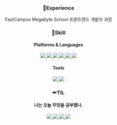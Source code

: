 
<h3 align="center">📌Experience</h3>
<p align="center">FastCampus Megabyte School 프론트엔드 개발자 과정</p>

<h3 align="center">🧬Skill</h3>
<h4 align="center">Platforms & Languages</h4>
<p align="center">
  <a href="/">
    <img src="https://img.shields.io/badge/Redux-764ABC?style=flat-square&logo=Redux&logoColor=FFFFFF"/>
  </a>
  <a href="">
  <a href="">
    <img src="https://img.shields.io/badge/React-61DAFB?style=flat-square&logo=React&logoColor=FFFFFF"/>
  </a>
  <a href="">
    <img src="https://img.shields.io/badge/JavaScript-F7DF1E?style=flat-square&logo=JavaScript&logoColor=FFFFFF"/>
  </a>
  <a href="">
    <img src="https://img.shields.io/badge/Vue.js-4FC08D?style=flat-square&logo=Vue.js&logoColor=FFFFFF"/>
  </a>
  <a href="">
    <img src="https://img.shields.io/badge/HTML-E34F26?style=flat-square&logo=HTML5&logoColor=FFFFFF"/>
  </a>
  <a href="">
    <img src="https://img.shields.io/badge/CSS-1572B6?style=flat-square&logo=CSS3&logoColor=FFFFFF"/>
  </a>
</p>
<h4 align="center">Tools</h4>
<p align="center">
  <a href="">
    <img src="https://img.shields.io/badge/Git-F05032?style=flat-square&logo=Git&logoColor=FFFFFF"/>
  </a>
  <a href="">
    <img src="https://img.shields.io/badge/Visual Studio Code-007ACC?style=flat-square&logo=Visual Studio Code&logoColor=FFFFFF"/>
  </a>
</p>

<h3 align="center">✏TIL</h3>
<h4 align="center">나는 오늘 무엇을 공부했나.</h4>
<p align="center">
  <a href="https://velog.io/@sweet_pumpkin">
    <img src="https://img.shields.io/badge/Velog-20C997?style=flat-square&logo=Velog&logoColor=FFFFFF"/>
  </a>
  <a href="https://github.com/Sweet-Pumpkin/TIL/blob/master/date.md">
    <img src="https://img.shields.io/badge/날짜별TIL-0288D1?style=flat-square&logo=&logoColor=FFFFFF"/>
  </a>
  <a href="https://github.com/Sweet-Pumpkin/TIL/blob/master/item/codingTest.md">
    <img src="https://img.shields.io/badge/코딩테스트-179C7D?style=flat-square&logo=&logoColor=FFFFFF"/>
  </a>
  <a href="https://github.com/Sweet-Pumpkin/TIL/blob/master/item/error.md">
    <img src="https://img.shields.io/badge/에러/해결-ED1A3A?style=flat-square&logo=&logoColor=FFFFFF"/>
  </a>
</p>
